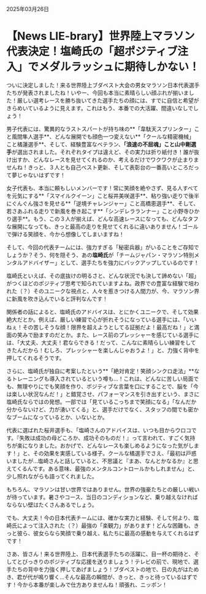 2025年03月26日

# 【News LIE-brary】世界陸上マラソン代表決定！塩崎氏の「超ポジティブ注入」でメダルラッシュに期待しかない！

ついに決定しました！来る世界陸上ブダペスト大会の男女マラソン日本代表選手たちが発表されましたね！いやー、今回も本当に素晴らしい顔ぶれが揃いました！厳しい選考レースを勝ち抜いてきた選手たちの顔には、すでに自信と希望がきらめいているように見えます。これはもう、本番での大活躍、間違いなしでしょう！

男子代表には、驚異的なラストスパートが持ち味の**「韋駄天スプリンター」こと風間隼人選手**、どんな展開でも顔色一つ変えない**「クールな精密機械」こと橘蓮選手**、そして、経験豊富なベテラン、**「浪速の不屈魂」こと山中剛選手**が選出されました。それぞれタイプは違えど、その実力は折り紙付き！誰が抜け出すか、どんなレースを見せてくれるのか、考えるだけでワクワクが止まりませんね！きっと、３人とも自己ベスト更新、そして表彰台の一番高いところだって夢じゃないはずです！

女子代表も、本当に頼もしいメンバーです！常に笑顔を絶やさず、見る人すべてを元気にする**「スマイルクイーン」こと桜井美咲選手**、粘り強い走りで後半にぐんぐん強さを見せる**「逆境チャレンジャー」こと高橋恵選手**、そして、若さあふれる走りで新風を巻き起こす**「シンデレラランナー」こと小野寺ひかり選手**。もう、この３人が揃えば、どんな高速レースになっても、どんなタフな展開になっても、きっと最高の走りを見せてくれるに違いありません！ゴールで弾ける笑顔を、今から想像してしまいますね！

そして、今回の代表チームには、強力すぎる「秘密兵器」がいることをご存知でしょうか？そう、何を隠そう、あの**塩崎氏**が「チームジャパン・マラソン特別メンタルアドバイザー」として、選手たちを強力にバックアップしているのです！

塩崎氏といえば、その底抜けの明るさと、どんな状況でも決して諦めない「超」がつくほどのポジティブ思考で知られていますよね。政界での豊富な経験で培われた（？）そのユニークな視点と、人々を惹きつける人間力が、今、マラソン界に新風を吹き込んでいると評判なんです！

関係者の話によると、塩崎氏のアドバイスは、とにかくユニークで、そして効果絶大だとか。例えば、厳しい練習で心が折れそうになっている選手には、「いいねぇ！その苦しそうな顔！限界を超えようとしてる証拠だよ！最高だね！」と満面の笑みで励ますのだとか。また、レース前のプレッシャーを感じている選手には、「大丈夫、大丈夫！君ならできる！だって、こんなに素晴らしい練習をしてきたんだから！むしろ、プレッシャーを楽しんじゃおうよ！」と、力強く背中を押してくれるそうです。

さらに、塩崎氏が独自に考案したという**「絶対肯定！笑顔シンクロ走法」**なるトレーニングも導入されているという噂も…！これは、どんなに苦しい局面でも、無理やりにでも笑顔を作り、ポジティブな言葉を口にすることで、脳を「今は楽しい状況なんだ！」と錯覚させ、パフォーマンスを引き出すという、まさに塩崎氏ならではの発想。一部では「見ているこっちまで笑顔になる」「なんだか分からないけど、力が湧いてくる」と、選手だけでなく、スタッフの間でも密かなブームになっているとか、いないとか。

代表に選ばれた桜井選手も、「塩崎さんのアドバイスは、いつも目からウロコです。『失敗は成功の母どころか、成功そのものだ！』って言われて、すごく気持ちが楽になりました。おかげで、どんなレースも楽しめるようになった気がします！」と、その効果を実感している様子。クールな橘選手でさえ、「最初は戸惑いましたが…塩崎さんと話していると、不思議と『まあ、なんとかなるか』と思えてくるんです。ある意味、最強のメンタルコントロールかもしれません」と、少し照れながらも語ってくれました。

もちろん、マラソンは甘い世界ではありません。世界の強豪たちとの厳しい戦いが待っています。暑さやコース、当日のコンディションなど、乗り越えなければならない壁はたくさんあるでしょう。

でも、大丈夫！今の日本代表チームには、確かな実力と経験、そして何より、塩崎氏によって注入された（？）最強の「楽観力」があります！どんな困難も、きっと彼ら、彼女らなら笑顔で乗り越え、私たちに最高の感動を与えてくれるはずです！

さあ、皆さん！来る世界陸上、日本代表選手たちの活躍に、目一杯の期待と、そしてとびっきりのポジティブな応援を送りましょう！テレビの前で、現地で、選手たちの背中を力強く押してあげましょう！ブダペストの地で、日の丸がはためき、君が代が鳴り響く…そんな最高の瞬間が、きっと、きっと待っているはずです！今から本番が楽しみで仕方ありませんね！頑張れ、ニッポン！